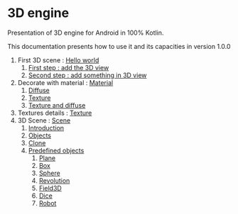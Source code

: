 # 3D engine

Presentation of 3D engine for Android in 100% Kotlin. 

This documentation presents how to use it and its capacities in version 1.0.0

1. First 3D scene : [Hello world](helloWorld/HelloWorld.md)
    1. [First step : add the 3D view](helloWorld/HelloWorld.md#first-step--add-the-3d-view)
    1. [Second step : add something in 3D view](helloWorld/HelloWorld.md#second-step--add-something-in-3d-view)
1. Decorate with material : [Material](Material/Material.md)
    1. [Diffuse](Material/Material.md#diffuse)
    1. [Texture](Material/Material.md#texture)
    1. [Texture and diffuse](Material/Material.md#texture-and-diffuse)
1. Textures details : [Texture](Material/Texture.md)
1. 3D Scene : [Scene](scene/Scene.md)
    1. [Introduction](scene/Scene.md#introduction)
    1. [Objects](scene/Scene.md#objects)
    1. [Clone](scene/Scene.md#clone)
    1. [Predefined objects](scene/Scene.md#predefined-objects)
        1. [Plane](scene/plane/Plane.md)
        1. [Box](scene/box/Box.md)
        1. [Sphere](scene/sphere/Sphere.md)
        1. [Revolution](scene/revolution/Revolution.md)
        1. [Field3D](scene/field3D/Field3D.md)
        1. [Dice](scene/dice/Dice.md)
        1. [Robot](scene/robot/Robot.md)
